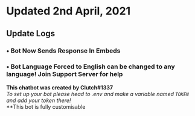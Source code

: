# Updated 2nd April, 2021 
## Update Logs 
### • Bot Now Sends Response In Embeds 
### • Bot Language Forced to English can be changed to any language! Join Support Server for help
**This chatbot was created by Clutch#1337** <br>
_To set up your bot please head to .env and make a variable named ``TOKEN`` and add your token there!_ <br>
**This bot is fully customisable